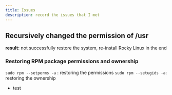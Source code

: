 ```yaml
---
title: Issues
description: record the issues that I met
---
```

##  Recursively changed the permission of /usr

**result:** not successfully restore the system, re-install Rocky Linux in the end
### Restoring RPM package permissions and ownership
`sudo rpm --setperms -a` : restoring the permissions
`sudo rpm --setugids -a`: restoring the ownership


- test